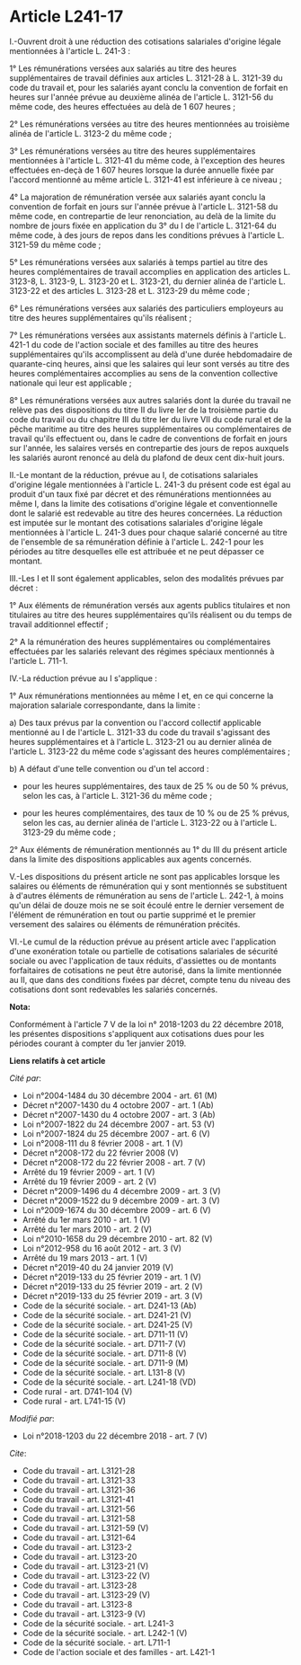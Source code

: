# Article L241-17

I.-Ouvrent droit à une réduction des cotisations salariales d'origine légale mentionnées à l'article L. 241-3 : 

1° Les rémunérations versées aux salariés au titre des heures supplémentaires de travail définies aux articles L. 3121-28 à
L. 3121-39 du code du travail et, pour les salariés ayant conclu la convention de forfait en heures sur l'année prévue au
deuxième alinéa de l'article L. 3121-56 du même code, des heures effectuées au delà de 1 607 heures ; 

2° Les rémunérations versées au titre des heures mentionnées au troisième alinéa de l'article L. 3123-2 du même code ; 

3° Les rémunérations versées au titre des heures supplémentaires mentionnées à l'article L. 3121-41 du même code, à
l'exception des heures effectuées en-deçà de 1 607 heures lorsque la durée annuelle fixée par l'accord mentionné au même
article L. 3121-41 est inférieure à ce niveau ; 

4° La majoration de rémunération versée aux salariés ayant conclu la convention de forfait en jours sur l'année prévue à
l'article L. 3121-58 du même code, en contrepartie de leur renonciation, au delà de la limite du nombre de jours fixée en
application du 3° du I de l'article L. 3121-64 du même code, à des jours de repos dans les conditions prévues à l'article L.
3121-59 du même code ; 

5° Les rémunérations versées aux salariés à temps partiel au titre des heures complémentaires de travail accomplies en
application des articles L. 3123-8, L. 3123-9, L. 3123-20 et L. 3123-21, du dernier alinéa de l'article L. 3123-22 et des
articles L. 3123-28 et L. 3123-29 du même code ; 

6° Les rémunérations versées aux salariés des particuliers employeurs au titre des heures supplémentaires qu'ils réalisent ; 

7° Les rémunérations versées aux assistants maternels définis à l'article L. 421-1 du code de l'action sociale et des
familles au titre des heures supplémentaires qu'ils accomplissent au delà d'une durée hebdomadaire de quarante-cinq heures,
ainsi que les salaires qui leur sont versés au titre des heures complémentaires accomplies au sens de la convention
collective nationale qui leur est applicable ; 

8° Les rémunérations versées aux autres salariés dont la durée du travail ne relève pas des dispositions du titre II du livre
Ier de la troisième partie du code du travail ou du chapitre III du titre Ier du livre VII du code rural et de la pêche
maritime au titre des heures supplémentaires ou complémentaires de travail qu'ils effectuent ou, dans le cadre de conventions
de forfait en jours sur l'année, les salaires versés en contrepartie des jours de repos auxquels les salariés auront renoncé
au delà du plafond de deux cent dix-huit jours. 

II.-Le montant de la réduction, prévue au I, de cotisations salariales d'origine légale mentionnées à l'article L. 241-3 du
présent code est égal au produit d'un taux fixé par décret et des rémunérations mentionnées au même I, dans la limite des
cotisations d'origine légale et conventionnelle dont le salarié est redevable au titre des heures concernées. La réduction
est imputée sur le montant des cotisations salariales d'origine légale mentionnées à l'article L. 241-3 dues pour chaque
salarié concerné au titre de l'ensemble de sa rémunération définie à l'article L. 242-1 pour les périodes au titre desquelles
elle est attribuée et ne peut dépasser ce montant. 

III.-Les I et II sont également applicables, selon des modalités prévues par décret : 

1° Aux éléments de rémunération versés aux agents publics titulaires et non titulaires au titre des heures supplémentaires
qu'ils réalisent ou du temps de travail additionnel effectif ; 

2° A la rémunération des heures supplémentaires ou complémentaires effectuées par les salariés relevant des régimes spéciaux
mentionnés à l'article L. 711-1. 

IV.-La réduction prévue au I s'applique : 

1° Aux rémunérations mentionnées au même I et, en ce qui concerne la majoration salariale correspondante, dans la limite : 

a) Des taux prévus par la convention ou l'accord collectif applicable mentionné au I de l'article L. 3121-33 du code du
travail s'agissant des heures supplémentaires et à l'article L. 3123-21 ou au dernier alinéa de l'article L. 3123-22 du même
code s'agissant des heures complémentaires ; 

b) A défaut d'une telle convention ou d'un tel accord :

- pour les heures supplémentaires, des taux de 25 % ou de 50 % prévus, selon les cas, à l'article L. 3121-36 du même code ;

- pour les heures complémentaires, des taux de 10 % ou de 25 % prévus, selon les cas, au dernier alinéa de l'article L.
3123-22 ou à l'article L. 3123-29 du même code ; 

2° Aux éléments de rémunération mentionnés au 1° du III du présent article dans la limite des dispositions applicables aux
agents concernés. 

V.-Les dispositions du présent article ne sont pas applicables lorsque les salaires ou éléments de rémunération qui y sont
mentionnés se substituent à d'autres éléments de rémunération au sens de l'article L. 242-1, à moins qu'un délai de douze
mois ne se soit écoulé entre le dernier versement de l'élément de rémunération en tout ou partie supprimé et le premier
versement des salaires ou éléments de rémunération précités. 

VI.-Le cumul de la réduction prévue au présent article avec l'application d'une exonération totale ou partielle de
cotisations salariales de sécurité sociale ou avec l'application de taux réduits, d'assiettes ou de montants forfaitaires de
cotisations ne peut être autorisé, dans la limite mentionnée au II, que dans des conditions fixées par décret, compte tenu du
niveau des cotisations dont sont redevables les salariés concernés.

**Nota:**

Conformément à l'article 7 V de la loi n° 2018-1203 du 22 décembre 2018, les présentes dispositions s'appliquent aux
cotisations dues pour les périodes courant à compter du 1er janvier 2019.

**Liens relatifs à cet article**

_Cité par_:

  - Loi n°2004-1484 du 30 décembre 2004 - art. 61 (M)
  - Décret n°2007-1430 du 4 octobre 2007 - art. 1 (Ab)
  - Décret n°2007-1430 du 4 octobre 2007 - art. 3 (Ab)
  - Loi n°2007-1822 du 24 décembre 2007 - art. 53 (V)
  - Loi n°2007-1824 du 25 décembre 2007 - art. 6 (V)
  - Loi n°2008-111 du 8 février 2008 - art. 1 (V)
  - Décret n°2008-172 du 22 février 2008 (V)
  - Décret n°2008-172 du 22 février 2008 - art. 7 (V)
  - Arrêté du 19 février 2009 - art. 1 (V)
  - Arrêté du 19 février 2009 - art. 2 (V)
  - Décret n°2009-1496 du 4 décembre 2009 - art. 3 (V)
  - Décret n°2009-1522 du 9 décembre 2009 - art. 3 (V)
  - Loi n°2009-1674 du 30 décembre 2009 - art. 6 (V)
  - Arrêté du 1er mars 2010 - art. 1 (V)
  - Arrêté du 1er mars 2010 - art. 2 (V)
  - Loi n°2010-1658 du 29 décembre 2010 - art. 82 (V)
  - Loi n°2012-958 du 16 août 2012 - art. 3 (V)
  - Arrêté du 19 mars 2013 - art. 1 (V)
  - Décret n°2019-40 du 24 janvier 2019 (V)
  - Décret n°2019-133 du 25 février 2019 - art. 1 (V)
  - Décret n°2019-133 du 25 février 2019 - art. 2 (V)
  - Décret n°2019-133 du 25 février 2019 - art. 3 (V)
  - Code de la sécurité sociale. - art. D241-13 (Ab)
  - Code de la sécurité sociale. - art. D241-21 (V)
  - Code de la sécurité sociale. - art. D241-25 (V)
  - Code de la sécurité sociale. - art. D711-11 (V)
  - Code de la sécurité sociale. - art. D711-7 (V)
  - Code de la sécurité sociale. - art. D711-8 (V)
  - Code de la sécurité sociale. - art. D711-9 (M)
  - Code de la sécurité sociale. - art. L131-8 (V)
  - Code de la sécurité sociale. - art. L241-18 (VD)
  - Code rural - art. D741-104 (V)
  - Code rural - art. L741-15 (V)

_Modifié par_:

  - Loi n°2018-1203 du 22 décembre 2018 - art. 7 (V)

_Cite_:

  - Code du travail - art. L3121-28
  - Code du travail - art. L3121-33
  - Code du travail - art. L3121-36
  - Code du travail - art. L3121-41
  - Code du travail - art. L3121-56
  - Code du travail - art. L3121-58
  - Code du travail - art. L3121-59 (V)
  - Code du travail - art. L3121-64
  - Code du travail - art. L3123-2
  - Code du travail - art. L3123-20
  - Code du travail - art. L3123-21 (V)
  - Code du travail - art. L3123-22 (V)
  - Code du travail - art. L3123-28
  - Code du travail - art. L3123-29 (V)
  - Code du travail - art. L3123-8
  - Code du travail - art. L3123-9 (V)
  - Code de la sécurité sociale. - art. L241-3
  - Code de la sécurité sociale. - art. L242-1 (V)
  - Code de la sécurité sociale. - art. L711-1
  - Code de l'action sociale et des familles - art. L421-1
